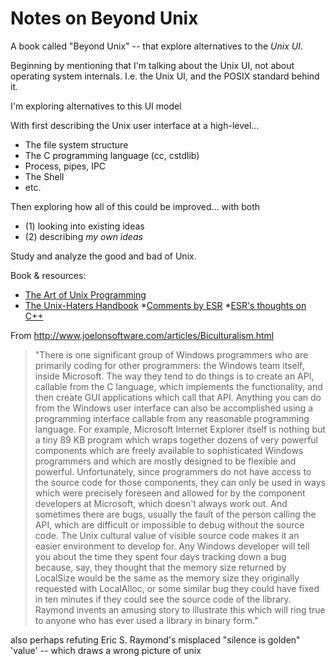 Notes on Beyond Unix
====================

A book called "Beyond Unix" -- that explore alternatives to the *Unix UI*.

Beginning by mentioning that I'm talking about the Unix UI, not about operating system internals. I.e. the Unix UI, and the POSIX standard behind it.

I'm exploring alternatives to this UI model

With first describing the Unix user interface at a high-level...
* The file system structure
* The C programming language (cc, cstdlib)
* Process, pipes, IPC
* The Shell
* etc.

Then exploring how all of this could be improved... with both
- (1) looking into existing ideas
- (2) describing *my own ideas*



Study and analyze the good and bad of Unix.

Book & resources:
* [The Art of Unix Programming](http://www.catb.org/~esr/writings/taoup/html/)
* [The Unix-Haters Handbook](http://web.mit.edu/~simsong/www/ugh.pdf)
	*[Comments by ESR](http://esr.ibiblio.org/?p=538)
*[ESR's thoughts on C++](http://esr.ibiblio.org/?p=532)


From http://www.joelonsoftware.com/articles/Biculturalism.html

> "There is one significant group of Windows programmers who are primarily coding for other programmers: the Windows team itself, inside Microsoft. The way they tend to do things is to create an API, callable from the C language, which implements the functionality, and then create GUI applications which call that API. Anything you can do from the Windows user interface can also be accomplished using a programming interface callable from any reasonable programming language. For example, Microsoft Internet Explorer itself is nothing but a tiny 89 KB program which wraps together dozens of very powerful components which are freely available to sophisticated Windows programmers and which are mostly designed to be flexible and powerful. Unfortunately, since programmers do not have access to the source code for those components, they can only be used in ways which were precisely foreseen and allowed for by the component developers at Microsoft, which doesn't always work out. And sometimes there are bugs, usually the fault of the person calling the API, which are difficult or impossible to debug without the source code. The Unix cultural value of visible source code makes it an easier environment to develop for. Any Windows developer will tell you about the time they spent four days tracking down a bug because, say, they thought that the memory size returned by LocalSize would be the same as the memory size they originally requested with LocalAlloc, or some similar bug they could have fixed in ten minutes if they could see the source code of the library. Raymond invents an amusing story to illustrate this which will ring true to anyone who has ever used a library in binary form."

also perhaps refuting Eric S. Raymond's misplaced "silence is golden" 'value' -- which draws a 
wrong picture of unix

